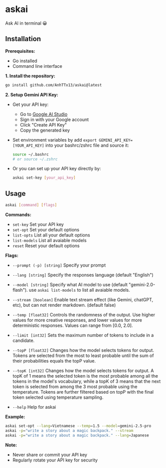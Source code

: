 # askai

Ask AI in terminal 😀

## Installation

**Prerequisites:**

- Go installed
- Command line interface

**1. Install the repository:**

```sh
go install github.com/AnhTTx13/askai@latest
```

**2. Setup Gemini API Key:**

- Get your API key:
  - Go to [Google AI Studio](https://aistudio.google.com)  
  - Sign in with your Google account  
  - Click "Create API Key"  
  - Copy the generated key  
  
- Set environment variables by add `export GEMINI_API_KEY=[YOUR_API_KEY]` into your bashrc/zshrc file and source it:

    ```sh
    source ~/.bashrc
    # or source ~/.zshrc
    ```

- Or you can set up your API key directly by:

    ```sh
    askai set-key [your_api_key]
    ```

## Usage

```bash
askai [command] [flags]
```

**Commands:**

- ```set-key``` Set your API key
- ```set-opt``` Set your default options
- ```list-opts``` List all your default options
- ```list-models``` List all avaiable models
- ```reset``` Reset your default options

**Flags:**

- ```--prompt (-p) [string]```   Specify your prompt  

- ```--lang [string]```   Specify the responses language (default "English")  

- ```--model [string]```    Specify what AI model to use (default "gemini-2.0-flash"). use ```askai list-models``` to list all avaiable models.

- ```--stream [boolean]``` Enable text stream effect (like Gemini, chatGPT, etc), but can not render markdown. (default false)

- ```--temp [float32]```   Controls the randomness of the output. Use higher values for more creative responses, and lower values for more deterministic responses. Values can range from [0.0, 2.0].

- ```--limit [int32]```    Sets the maximum number of tokens to include in a candidate.

- ```--topP [float32]```   Changes how the model selects tokens for output. Tokens are selected from the most to least probable until the sum of their probabilities equals the topP value.

- ```--topK [int32]```     Changes how the model selects tokens for output. A topK of 1 means the selected token is the most probable among all the tokens in the model's vocabulary, while a topK of 3 means that the next token is selected from among the 3 most probable using the temperature. Tokens are further filtered based on topP with the final token selected using temperature sampling.

- ```--help```   Help for askai  

**Example:**

```sh
askai set-opt --lang=Vietnamese --temp=1.5 --model=gemini-2.5-pro
askai -p="write a story about a magic backpack." --stream
askai -p="write a story about a magic backpack." --lang=Japanese
```

**Note:**

- Never share or commit your API key
- Regularly rotate your API key for security
